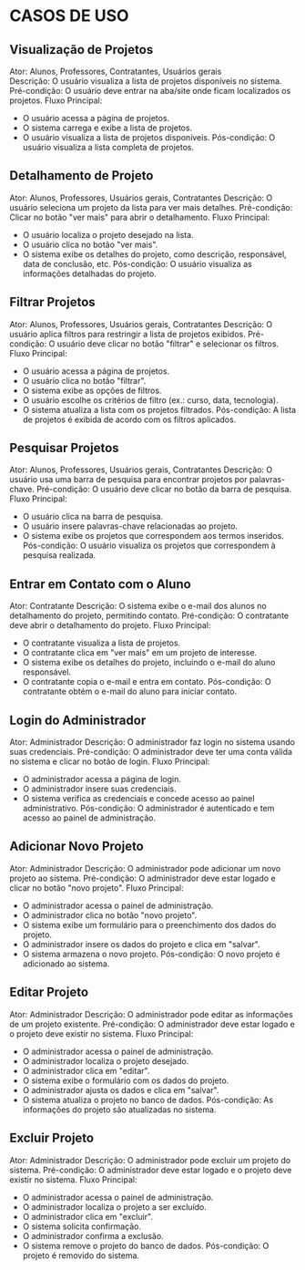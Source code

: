 # CASOS DE USO

## Visualização de Projetos
Ator: Alunos, Professores, Contratantes, Usuários gerais<br>
Descrição: O usuário visualiza a lista de projetos disponíveis no sistema.
Pré-condição: O usuário deve entrar na aba/site onde ficam localizados os projetos.
Fluxo Principal:
* O usuário acessa a página de projetos.
* O sistema carrega e exibe a lista de projetos.
* O usuário visualiza a lista de projetos disponíveis.
Pós-condição: O usuário visualiza a lista completa de projetos.

## Detalhamento de Projeto
Ator: Alunos, Professores, Usuários gerais, Contratantes
Descrição: O usuário seleciona um projeto da lista para ver mais detalhes.
Pré-condição: Clicar no botão "ver mais" para abrir o detalhamento.
Fluxo Principal:
* O usuário localiza o projeto desejado na lista.
* O usuário clica no botão "ver mais".
* O sistema exibe os detalhes do projeto, como descrição, responsável, data de conclusão, etc.
Pós-condição: O usuário visualiza as informações detalhadas do projeto.

## Filtrar Projetos
Ator: Alunos, Professores, Usuários gerais, Contratantes
Descrição: O usuário aplica filtros para restringir a lista de projetos exibidos.
Pré-condição: O usuário deve clicar no botão "filtrar" e selecionar os filtros.
Fluxo Principal:
* O usuário acessa a página de projetos.
* O usuário clica no botão "filtrar".
* O sistema exibe as opções de filtros.
* O usuário escolhe os critérios de filtro (ex.: curso, data, tecnologia).
* O sistema atualiza a lista com os projetos filtrados.
Pós-condição: A lista de projetos é exibida de acordo com os filtros aplicados.

## Pesquisar Projetos
Ator: Alunos, Professores, Usuários gerais, Contratantes
Descrição: O usuário usa uma barra de pesquisa para encontrar projetos por palavras-chave.
Pré-condição: O usuário deve clicar no botão da barra de pesquisa.
Fluxo Principal:
* O usuário clica na barra de pesquisa.
* O usuário insere palavras-chave relacionadas ao projeto.
* O sistema exibe os projetos que correspondem aos termos inseridos.
Pós-condição: O usuário visualiza os projetos que correspondem à pesquisa realizada.

## Entrar em Contato com o Aluno
Ator: Contratante
Descrição: O sistema exibe o e-mail dos alunos no detalhamento do projeto, permitindo contato.
Pré-condição: O contratante deve abrir o detalhamento do projeto.
Fluxo Principal:
* O contratante visualiza a lista de projetos.
* O contratante clica em "ver mais" em um projeto de interesse.
* O sistema exibe os detalhes do projeto, incluindo o e-mail do aluno responsável.
* O contratante copia o e-mail e entra em contato.
Pós-condição: O contratante obtém o e-mail do aluno para iniciar contato.

## Login do Administrador
Ator: Administrador
Descrição: O administrador faz login no sistema usando suas credenciais.
Pré-condição: O administrador deve ter uma conta válida no sistema e clicar no botão de login.
Fluxo Principal:
* O administrador acessa a página de login.
* O administrador insere suas credenciais.
* O sistema verifica as credenciais e concede acesso ao painel administrativo.
Pós-condição: O administrador é autenticado e tem acesso ao painel de administração.

## Adicionar Novo Projeto
Ator: Administrador
Descrição: O administrador pode adicionar um novo projeto ao sistema.
Pré-condição: O administrador deve estar logado e clicar no botão "novo projeto".
Fluxo Principal:
* O administrador acessa o painel de administração.
* O administrador clica no botão "novo projeto".
* O sistema exibe um formulário para o preenchimento dos dados do projeto.
* O administrador insere os dados do projeto e clica em "salvar".
* O sistema armazena o novo projeto.
Pós-condição: O novo projeto é adicionado ao sistema.

## Editar Projeto
Ator: Administrador
Descrição: O administrador pode editar as informações de um projeto existente.
Pré-condição: O administrador deve estar logado e o projeto deve existir no sistema.
Fluxo Principal:
* O administrador acessa o painel de administração.
* O administrador localiza o projeto desejado.
* O administrador clica em "editar".
* O sistema exibe o formulário com os dados do projeto.
* O administrador ajusta os dados e clica em "salvar".
* O sistema atualiza o projeto no banco de dados.
Pós-condição: As informações do projeto são atualizadas no sistema.

## Excluir Projeto
Ator: Administrador
Descrição: O administrador pode excluir um projeto do sistema.
Pré-condição: O administrador deve estar logado e o projeto deve existir no sistema.
Fluxo Principal:
* O administrador acessa o painel de administração.
* O administrador localiza o projeto a ser excluído.
* O administrador clica em "excluir".
* O sistema solicita confirmação.
* O administrador confirma a exclusão.
* O sistema remove o projeto do banco de dados.
Pós-condição: O projeto é removido do sistema.
